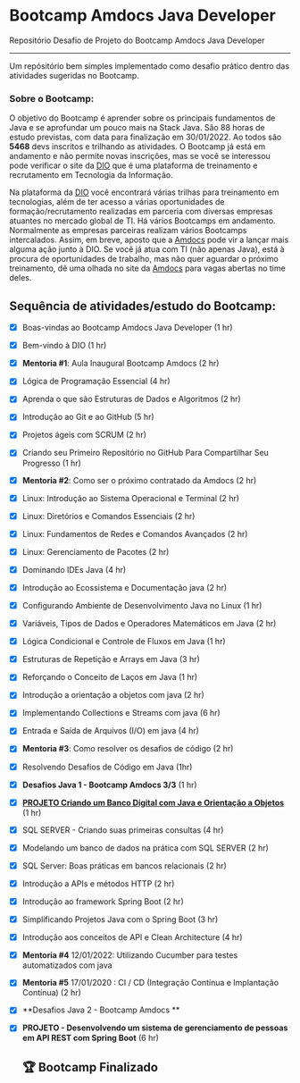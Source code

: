 # Bootcamp Amdocs  Java Developer

Repositório Desafio de Projeto do Bootcamp Amdocs  Java Developer

------

Um repósitório bem simples implementado como desafio prático dentro das atividades sugeridas no Bootcamp.

### Sobre o Bootcamp:

O objetivo do Bootcamp é aprender sobre os principais fundamentos de Java e se aprofundar um pouco mais na Stack Java. São 88 horas de estudo previstas, com data para finalização em 30/01/2022. Ao todos são **5468** devs inscritos e trilhando as atividades. O Bootcamp já está em andamento e não permite novas inscrições, mas se você se interessou pode verificar o site da [DIO](http://dio.me/en) que é uma plataforma de treinamento e recrutamento em Tecnologia da Informação.

Na plataforma da [DIO](http://dio.me/en) você encontrará várias trilhas para treinamento em tecnologias, além de ter acesso a várias oportunidades de formação/recrutamento realizadas em parceria com diversas empresas atuantes no mercado global de TI. Há vários Bootcamps em andamento. Normalmente as empresas parceiras realizam vários Bootcamps intercalados. Assim, em breve, aposto que a [Amdocs](https://www.amdocs.com/) pode vir a lançar mais alguma ação junto à DIO. Se você já atua com TI (não apenas Java), está à procura de oportunidades de trabalho, mas não quer aguardar o próximo treinamento, dê uma olhada no site da [Amdocs](https://www.amdocs.com/) para vagas abertas no time deles.

## Sequência de atividades/estudo do Bootcamp:

- [x]  Boas-vindas ao Bootcamp Amdocs  Java Developer (1 hr)

- [x]  Bem-vindo à DIO (1 hr)

- [x] **Mentoria #1**: Aula Inaugural Bootcamp Amdocs (2 hr)

- [x]  Lógica de Programação Essencial (4 hr)

- [x]  Aprenda o que são Estruturas de Dados e Algoritmos (2 hr)

- [x]  Introdução ao Git e ao GitHub (5 hr)

- [x] Projetos ágeis com SCRUM (2 hr)

- [x]  Criando seu Primeiro Repositório no GitHub Para Compartilhar Seu Progresso (1 hr)

- [x]  **Mentoria #2**: Como ser o próximo contratado da Amdocs (2 hr)

- [x] Linux: Introdução ao Sistema Operacional e Terminal (2 hr)

- [x] Linux: Diretórios e Comandos Essenciais (2 hr)

- [x] Linux: Fundamentos de Redes e Comandos Avançados (2 hr)

- [x] Linux: Gerenciamento de Pacotes (2 hr)

- [x]  Dominando IDEs Java (4 hr)

- [x] Introdução ao Ecossistema e Documentação java (2 hr)

- [x] Configurando Ambiente de Desenvolvimento Java no Linux (1 hr)

- [x]  Variáveis, Tipos de Dados e Operadores Matemáticos em Java (2 hr)

- [x]  Lógica Condicional e Controle de Fluxos em Java (1 hr)

- [x]  Estruturas de Repetição e Arrays em Java (3 hr)

- [x] Reforçando o Conceito de Laços em Java (1 hr)

- [x] Introdução a orientação a objetos com java (2 hr)

- [x] Implementando Collections e Streams com java (6 hr)

- [x] Entrada e Saída de Arquivos (I/O) em java (4 hr)

- [x]  **Mentoria #3**: Como resolver os desafios de código (2 hr)

- [x]  Resolvendo Desafios de Código em Java (1hr)

- [x] **Desafios Java 1 - Bootcamp Amdocs 3/3** (1 hr)

- [x] **[PROJETO Criando um Banco Digital com Java e Orientação a Objetos](https://github.com/edvaldoljr/Projeto-Dio-Bootcamp-Criando-um-Banco-Digital-com-Java-e-Orienta-o-a-Objetos)** (1 hr)

- [x]  SQL SERVER - Criando suas primeiras consultas (4 hr)

- [x]  Modelando um banco de dados na prática com SQL SERVER (2 hr)

- [x]  SQL Server: Boas práticas em bancos relacionais (2 hr)

- [x] Introdução a APIs e métodos HTTP (2 hr)

- [x]  Introdução ao framework Spring Boot (2 hr)

- [x] Simplificando Projetos Java com o Spring Boot (3 hr)

- [x] Introdução aos conceitos de API e Clean Architecture (4 hr)

- [x] **Mentoria #4** 12/01/2022: Utilizando Cucumber para testes automatizados com java

- [x] **Mentoria #5** 17/01/2020  : CI / CD (Integração Contínua e Implantação Contínua) (2 hr)

- [x] **Desafios Java 2 - Bootcamp Amdocs **

- [x] **PROJETO - Desenvolvendo um sistema de gerenciamento de pessoas em API REST com Spring Boot** (6 hr)

  

  ## 🏆  Bootcamp Finalizado

  ![]()
